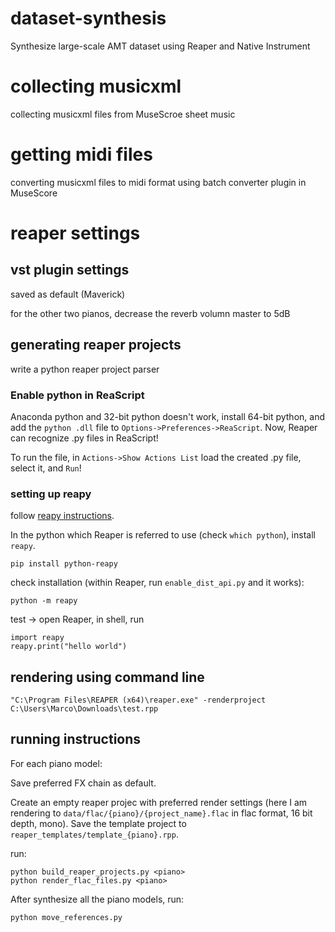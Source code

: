 # dataset-synthesis
Synthesize large-scale AMT dataset using Reaper and Native Instrument

# collecting musicxml

collecting musicxml files from MuseScroe sheet music

# getting midi files

converting musicxml files to midi format using batch converter plugin in MuseScore

# reaper settings

## vst plugin settings

saved as default (Maverick)

for the other two pianos, decrease the reverb volumn master to 5dB

## generating reaper projects

write a python reaper project parser

### Enable python in ReaScript

Anaconda python and 32-bit python doesn't work, install 64-bit python, and add the `python .dll` file to `Options->Preferences->ReaScript`. Now, Reaper can recognize .py files in ReaScript!

To run the file, in `Actions->Show Actions List` load the created .py file, select it, and `Run`!

### setting up reapy

follow [reapy instructions](https://pypi.org/project/python-reapy/).

In the python which Reaper is referred to use (check `which python`), install `reapy`.

    pip install python-reapy

check installation (within Reaper, run `enable_dist_api.py` and it works):

    python -m reapy

test -> open Reaper, in shell, run

    import reapy
    reapy.print("hello world")


## rendering using command line

    "C:\Program Files\REAPER (x64)\reaper.exe" -renderproject C:\Users\Marco\Downloads\test.rpp


## running instructions

For each piano model:

Save preferred FX chain as default.

Create an empty reaper projec with preferred render settings (here I am rendering to `data/flac/{piano}/{project_name}.flac` in flac format, 16 bit depth, mono). Save the template project to `reaper_templates/template_{piano}.rpp`.

run:

    python build_reaper_projects.py <piano>
    python render_flac_files.py <piano>

After synthesize all the piano models, run:

    python move_references.py



